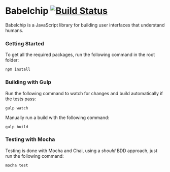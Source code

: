 # Babelchip [![Build Status](https://travis-ci.org/hoomanlogic/babelchip.svg)](https://travis-ci.org/hoomanlogic/babelchip)
Babelchip is a JavaScript library for building user interfaces that understand humans.

### Getting Started

To get all the required packages, run the following command in the root folder:

    npm install

### Building with Gulp
    
Run the following command to watch for changes and build automatically if the tests pass:

    gulp watch
    
Manually run a build with the following command:

    gulp build
    
### Testing with Mocha

Testing is done with Mocha and Chai, using a *should* BDD approach, just run the following command:

    mocha test